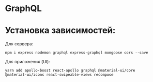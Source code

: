 # GraphQL
# Установка зависимостей:
Для сервера: 

`npm i express nodemon graphql express-graphql mongoose cors --save`

Для приложения (UI): 

`yarn add apollo-boost react-apollo graphql @material-ui/core @material-ui/icons react-swipeable-views recompose`
